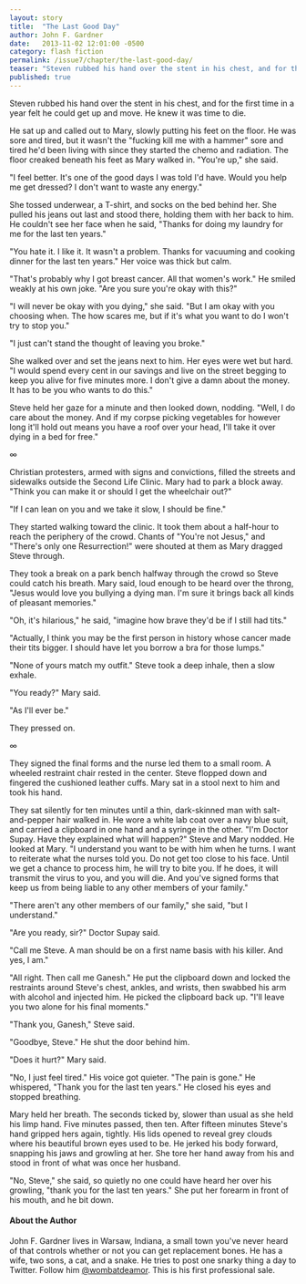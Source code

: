```yaml
---
layout: story
title:  "The Last Good Day"
author: John F. Gardner
date:   2013-11-02 12:01:00 -0500
category: flash fiction
permalink: /issue7/chapter/the-last-good-day/
teaser: "Steven rubbed his hand over the stent in his chest, and for the first time in a year felt he could get up and move. He knew it was time to die."
published: true
---
```


Steven rubbed his hand over the stent in his chest, and for the first time in a year felt he could get up and move. He knew it was time to die.

He sat up and called out to Mary, slowly putting his feet on the floor. He was sore and tired, but it wasn't the "fucking kill me with a hammer" sore and tired he'd been living with since they started the chemo and radiation. The floor creaked beneath his feet as Mary walked in. "You're up," she said.

"I feel better. It's one of the good days I was told I'd have. Would you help me get dressed? I don't want to waste any energy."

She tossed underwear, a T-shirt, and socks on the bed behind her. She pulled his jeans out last and stood there, holding them with her back to him. He couldn't see her face when he said, "Thanks for doing my laundry for me for the last ten years."

"You hate it. I like it. It wasn't a problem. Thanks for vacuuming and cooking dinner for the last ten years." Her voice was thick but calm.

"That's probably why I got breast cancer. All that women's work." He smiled weakly at his own joke. "Are you sure you're okay with this?"

"I will never be okay with you dying," she said. "But I am okay with you choosing when. The how scares me, but if it's what you want to do I won't try to stop you."

"I just can't stand the thought of leaving you broke."

She walked over and set the jeans next to him. Her eyes were wet but hard. "I would spend every cent in our savings and live on the street begging to keep you alive for five minutes more. I don't give a damn about the money. It has to be you who wants to do this."

Steve held her gaze for a minute and then looked down, nodding. "Well, I do care about the money. And if my corpse picking vegetables for however long it'll hold out means you have a roof over your head, I'll take it over dying in a bed for free."

∞

Christian protesters, armed with signs and convictions, filled the streets and sidewalks outside the Second Life Clinic. Mary had to park a block away. "Think you can make it or should I get the wheelchair out?"

"If I can lean on you and we take it slow, I should be fine."

They started walking toward the clinic. It took them about a half-hour to reach the periphery of the crowd. Chants of "You're not Jesus," and "There's only one Resurrection!" were shouted at them as Mary dragged Steve through.

They took a break on a park bench halfway through the crowd so Steve could catch his breath. Mary said, loud enough to be heard over the throng, "Jesus would love you bullying a dying man. I'm sure it brings back all kinds of pleasant memories."

"Oh, it's hilarious," he said, "imagine how brave they'd be if I still had tits."

"Actually, I think you may be the first person in history whose cancer made their tits bigger. I should have let you borrow a bra for those lumps."

"None of yours match my outfit." Steve took a deep inhale, then a slow exhale.

"You ready?" Mary said.

"As I'll ever be."

They pressed on.

∞

They signed the final forms and the nurse led them to a small room. A wheeled restraint chair rested in the center. Steve flopped down and fingered the cushioned leather cuffs. Mary sat in a stool next to him and took his hand.

They sat silently for ten minutes until a thin, dark-skinned man with salt-and-pepper hair walked in. He wore a white lab coat over a navy blue suit, and carried a clipboard in one hand and a syringe in the other. "I'm Doctor Supay. Have they explained what will happen?" Steve and Mary nodded. He looked at Mary. "I understand you want to be with him when he turns. I want to reiterate what the nurses told you. Do not get too close to his face. Until we get a chance to process him, he will try to bite you. If he does, it will transmit the virus to you, and you will die. And you've signed forms that keep us from being liable to any other members of your family."

"There aren't any other members of our family," she said, "but I understand."

"Are you ready, sir?" Doctor Supay said.

"Call me Steve. A man should be on a first name basis with his killer. And yes, I am."

"All right. Then call me Ganesh." He put the clipboard down and locked the restraints around Steve's chest, ankles, and wrists, then swabbed his arm with alcohol and injected him. He picked the clipboard back up. "I'll leave you two alone for his final moments."

"Thank you, Ganesh," Steve said.

"Goodbye, Steve." He shut the door behind him.

"Does it hurt?" Mary said.

"No, I just feel tired." His voice got quieter. "The pain is gone." He whispered, "Thank you for the last ten years." He closed his eyes and stopped breathing.

Mary held her breath. The seconds ticked by, slower than usual as she held his limp hand. Five minutes passed, then ten. After fifteen minutes Steve's hand gripped hers again, tightly. His lids opened to reveal grey clouds where his beautiful brown eyes used to be. He jerked his body forward, snapping his jaws and growling at her. She tore her hand away from his and stood in front of what was once her husband.

"No, Steve," she said, so quietly no one could have heard her over his growling, "thank you for the last ten years." She put her forearm in front of his mouth, and he bit down.

#### About the Author

John F. Gardner lives in Warsaw, Indiana, a small town you've never heard of that controls whether or not you can get replacement bones. He has a wife, two sons, a cat, and a snake. He tries to post one snarky thing a day to Twitter. Follow him [@wombatdeamor](https://twitter.com/wombatdeamor). This is his first professional sale.
